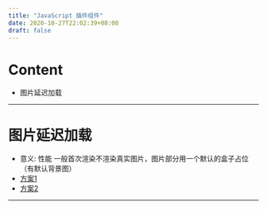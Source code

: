 ```yaml
---
title: "JavaScript 插件组件"
date: 2020-10-27T22:02:39+08:00
draft: false
---
```

# Content
- 图片延迟加载
---
# 图片延迟加载
- 意义: 性能 一般首次渲染不渲染真实图片，图片部分用一个默认的盒子占位（有默认背景图）
- [方案1](https://github.com/MarginLon/CSS_JS_Repos/blob/main/JS/lazyImgLoad.js)
- [方案2](https://github.com/MarginLon/CSS_JS_Repos/blob/main/JS/lazyImgLoad1.js)
---